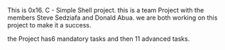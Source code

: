 This is 0x16. C - Simple Shell project.
this is a team Project with the members Steve Sedziafa and Donald Abua.
we are both working on this project to make it a success.

the Project has6 mandatory tasks and then 11 advanced tasks. 